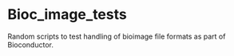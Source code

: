 # Bioc_image_tests
Random scripts to test handling of bioimage file formats as part of Bioconductor.
